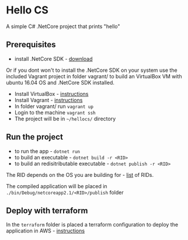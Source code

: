 # Hello CS

A simple C# .NetCore project that prints "hello"

## Prerequisites

* install .NetCore SDK - [download](https://dotnet.microsoft.com/download)

Or if you dont won't to install the .NetCore SDK on your system use the included Vagrant project in folder vagrant/ to build an VirtualBox VM with ubuntu 16.04 OS and .NetCore SDK installed.

* Install VirtualBox - [instructions](https://www.virtualbox.org/wiki/Downloads)
* Install Vagrant - [instructions](https://www.vagrantup.com/downloads.html)
* In folder vagrant/ run `vagrant up`
* Login to the machine `vagrant ssh`
* The project will be in `~/hellocs/` directory

## Run the project

* to run the app - `dotnet run`
* to build an executable - `dotnet build -r <RID>`
* to build an redisitributable executable - `dotnet publish -r <RID>`

The RID depends on the OS you are building for - [list](https://docs.microsoft.com/en-us/dotnet/core/rid-catalog) of RIDs.

The compiled application will be placed in `./bin/Debug/netcoreapp2.1/<RID>/publish` folder

## Deploy with terraform

In the `terraform` folder is placed a terraform configuration to deploy the application in AWS - [instructions](https://github.com/slavrd/hellocs/blob/master/terraform/README.md)